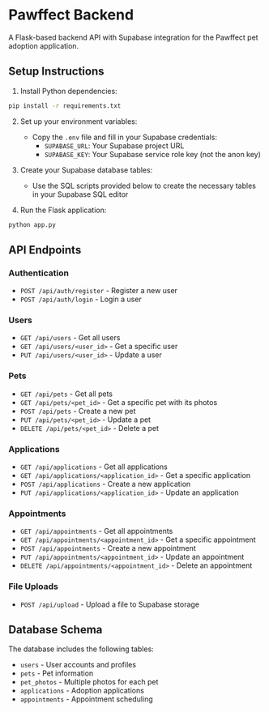 # Pawffect Backend

A Flask-based backend API with Supabase integration for the Pawffect pet adoption application.

## Setup Instructions

1. Install Python dependencies:
```bash
pip install -r requirements.txt
```

2. Set up your environment variables:
   - Copy the `.env` file and fill in your Supabase credentials:
     - `SUPABASE_URL`: Your Supabase project URL
     - `SUPABASE_KEY`: Your Supabase service role key (not the anon key)

3. Create your Supabase database tables:
   - Use the SQL scripts provided below to create the necessary tables in your Supabase SQL editor

4. Run the Flask application:
```bash
python app.py
```

## API Endpoints

### Authentication
- `POST /api/auth/register` - Register a new user
- `POST /api/auth/login` - Login a user

### Users
- `GET /api/users` - Get all users
- `GET /api/users/<user_id>` - Get a specific user
- `PUT /api/users/<user_id>` - Update a user

### Pets
- `GET /api/pets` - Get all pets
- `GET /api/pets/<pet_id>` - Get a specific pet with its photos
- `POST /api/pets` - Create a new pet
- `PUT /api/pets/<pet_id>` - Update a pet
- `DELETE /api/pets/<pet_id>` - Delete a pet

### Applications
- `GET /api/applications` - Get all applications
- `GET /api/applications/<application_id>` - Get a specific application
- `POST /api/applications` - Create a new application
- `PUT /api/applications/<application_id>` - Update an application

### Appointments
- `GET /api/appointments` - Get all appointments
- `GET /api/appointments/<appointment_id>` - Get a specific appointment
- `POST /api/appointments` - Create a new appointment
- `PUT /api/appointments/<appointment_id>` - Update an appointment
- `DELETE /api/appointments/<appointment_id>` - Delete an appointment

### File Uploads
- `POST /api/upload` - Upload a file to Supabase storage

## Database Schema

The database includes the following tables:
- `users` - User accounts and profiles
- `pets` - Pet information
- `pet_photos` - Multiple photos for each pet
- `applications` - Adoption applications
- `appointments` - Appointment scheduling
